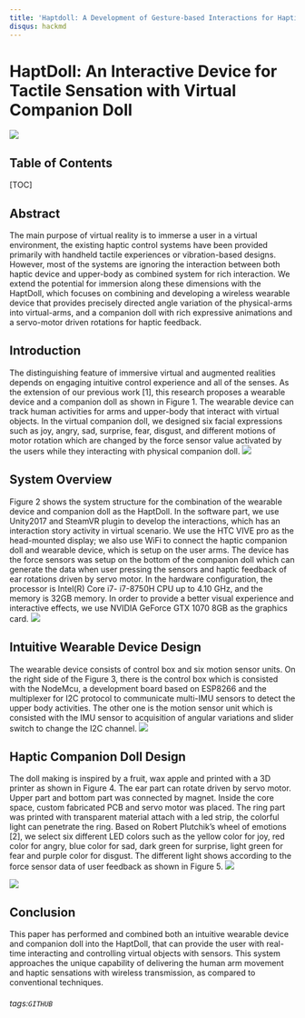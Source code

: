 ```yaml
---
title: 'Haptdoll: A Development of Gesture-based Interactions for Haptic Companion Doll in Virtual and Physical Environment'
disqus: hackmd
---
```


HaptDoll: An Interactive Device for Tactile Sensation with Virtual Companion Doll 
===
![](https://i.imgur.com/gAA3u9R.jpg)



## Table of Contents

[TOC]

## Abstract

The main purpose of virtual reality is to immerse a user in a virtual environment, the existing haptic control systems have been provided primarily with handheld tactile experiences or vibration-based designs. However, most of the systems are ignoring the interaction between both haptic device and upper-body as combined system for rich interaction. We extend the potential for immersion along these dimensions with the HaptDoll, which focuses on combining and developing a wireless wearable device that provides precisely directed angle variation of the physical-arms into virtual-arms, and a companion doll with rich expressive animations and a servo-motor driven rotations for haptic feedback. 



Introduction
---
The distinguishing feature of immersive virtual and augmented realities depends on engaging intuitive control experience and all of the senses. As the extension of our previous work [1], this research proposes a wearable device and a companion doll as shown in Figure 1. The wearable device can track human activities for arms and upper-body that interact with virtual objects. In the virtual companion doll, we designed six facial expressions such as joy, angry, sad, surprise, fear, disgust, and different motions of motor rotation which are changed by the force sensor value activated by the users while they interacting with physical companion doll.
![](https://i.imgur.com/R9IC5uj.png)

System Overview
---
Figure 2 shows the system structure for the combination of the wearable device and companion doll as the HaptDoll. In the software part, we use Unity2017 and SteamVR plugin to develop the interactions, which has an interaction story activity in virtual scenario. We use the HTC VIVE pro as the head-mounted display; we also use WiFi to connect the haptic companion doll and wearable device, which is setup on the user arms. The device has the force sensors was setup on the bottom of the companion doll which can generate the data when user pressing the sensors and haptic feedback of ear rotations driven by servo motor. In the hardware configuration, the processor is Intel(R) Core i7- i7-8750H CPU up to 4.10 GHz, and the memory is 32GB memory. In order to provide a better visual experience and interactive effects, we use NVIDIA GeForce GTX 1070 8GB as the graphics card.
![](https://i.imgur.com/pWpDqv0.png)

Intuitive Wearable Device Design 
---
The wearable device consists of control box and six motion sensor units. On the right side of the Figure 3, there is the control box which is consisted with the NodeMcu, a development board based on ESP8266 and the multiplexer for I2C protocol to communicate multi-IMU sensors to detect the upper body activities. The other one is the motion sensor unit which is consisted with the IMU sensor to acquisition of angular variations and slider switch to change the I2C channel. 
![](https://i.imgur.com/ju7yZJr.jpg)

Haptic Companion Doll Design
---
The doll making is inspired by a fruit, wax apple and printed with a 3D printer as shown in Figure 4. The ear part can rotate driven by servo motor. Upper part and bottom part was connected by magnet. Inside the core space, custom fabricated PCB and servo motor was placed. The ring part was printed with transparent material attach with a led strip, the colorful light can penetrate the ring. Based on Robert Plutchik’s wheel of emotions [2], we select six different LED colors such as the yellow color for joy, red color for angry, blue color for sad, dark green for surprise, light green for fear and purple color for disgust. The different light shows according to the force sensor data of user feedback as shown in Figure 5.
![](https://i.imgur.com/7OnAyQL.jpg)

![](https://i.imgur.com/Zle28yj.jpg)


Conclusion
---
This paper has performed and combined both an intuitive wearable device and companion doll into the HaptDoll, that can provide the user with real-time interacting and controlling virtual objects with sensors. This system approaches the unique capability of delivering the human arm movement and haptic sensations with wireless transmission, as compared to conventional techniques.



###### tags:`GITHUB`
